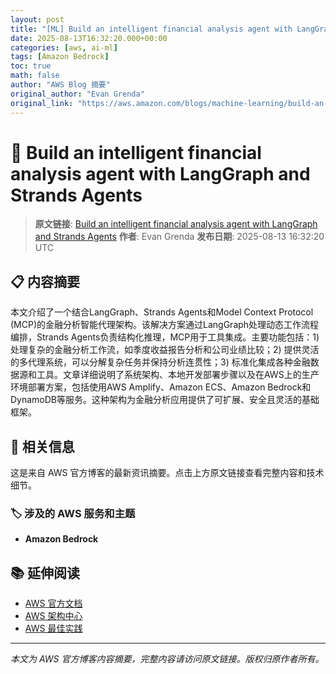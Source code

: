 ```yaml
---
layout: post
title: "[ML] Build an intelligent financial analysis agent with LangGraph and Strands Agents"
date: 2025-08-13T16:32:20.000+00:00
categories: [aws, ai-ml]
tags: [Amazon Bedrock]
toc: true
math: false
author: "AWS Blog 摘要"
original_author: "Evan Grenda"
original_link: "https://aws.amazon.com/blogs/machine-learning/build-an-intelligent-financial-analysis-agent-with-langgraph-and-strands-agents/"
---
```


# 🤖 Build an intelligent financial analysis agent with LangGraph and Strands Agents

> **原文链接**: [Build an intelligent financial analysis agent with LangGraph and Strands Agents](https://aws.amazon.com/blogs/machine-learning/build-an-intelligent-financial-analysis-agent-with-langgraph-and-strands-agents/)
> **作者**: Evan Grenda
> **发布日期**: 2025-08-13 16:32:20 UTC

## 📋 内容摘要

本文介绍了一个结合LangGraph、Strands Agents和Model Context Protocol (MCP)的金融分析智能代理架构。该解决方案通过LangGraph处理动态工作流程编排，Strands Agents负责结构化推理，MCP用于工具集成。主要功能包括：1) 处理复杂的金融分析工作流，如季度收益报告分析和公司业绩比较；2) 提供灵活的多代理系统，可以分解复杂任务并保持分析连贯性；3) 标准化集成各种金融数据源和工具。文章详细说明了系统架构、本地开发部署步骤以及在AWS上的生产环境部署方案，包括使用AWS Amplify、Amazon ECS、Amazon Bedrock和DynamoDB等服务。这种架构为金融分析应用提供了可扩展、安全且灵活的基础框架。

## 🔗 相关信息

这是来自 AWS 官方博客的最新资讯摘要。点击上方原文链接查看完整内容和技术细节。

### 🏷️ 涉及的 AWS 服务和主题

- **Amazon Bedrock**

## 📚 延伸阅读

- [AWS 官方文档](https://docs.aws.amazon.com/)
- [AWS 架构中心](https://aws.amazon.com/architecture/)
- [AWS 最佳实践](https://aws.amazon.com/architecture/well-architected/)

---

*本文为 AWS 官方博客内容摘要，完整内容请访问原文链接。版权归原作者所有。*